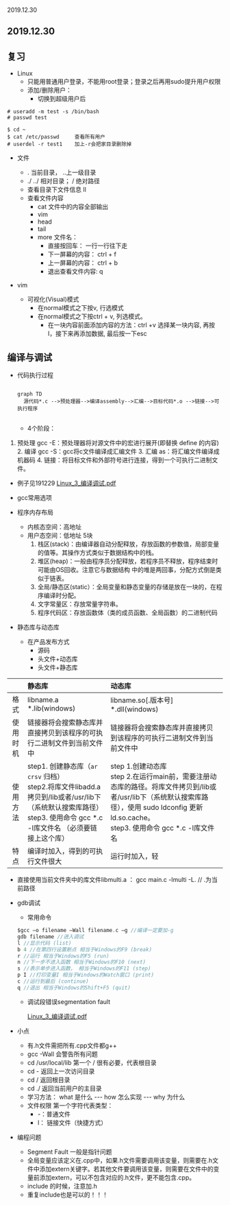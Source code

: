 2019.12.30

## 2019.12.30

## 复习 

+ Linux
  + 只能用普通用户登录，不能用root登录；登录之后再用sudo提升用户权限
  + 添加/删除用户：
    + 切换到超级用户后

```   Terminal
# useradd -m test -s /bin/bash
# passwd test  

$ cd ~
$ cat /etc/passwd     查看所有用户 
# userdel -r test1    加上-r会把家目录删除掉
```

+ 文件
  + . 当前目录， ..上一级目录
  + ./   ../   相对目录；     / 绝对路径
  + 查看目录下文件信息 ll
  + 查看文件内容
    + cat     文件中的内容全部输出
    + vim
    + head
    + tail
    + more 文件名：
      + 直接按回车： 一行一行往下走
      + 下一屏幕的内容： ctrl + f
      + 上一屏幕的内容： ctrl + b
      + 退出查看文件内容: q   

+ vim
  + 可视化(Visual)模式
    + 在normal模式之下按v, 行选模式
    + 在normal模式之下按ctrl + v, 列选模式。
      + 在一块内容前面添加内容的方法：ctrl +v 选择某一块内容, 再按 I，接下来再添加数据, 最后按一下esc



## 编译与调试

+ 代码执行过程

  ```mermaid
  
  graph TD
  	源代码*.c -->预处理器-->编译assembly-->汇编-->目标代码*.o -->链接-->可执行程序
  
  
  ```

  

  + 4个阶段：
1. 预处理 gcc -E：预处理器将对源文件中的宏进行展开(即替换 define 的内容)
    2.  编译 gcc -S：gcc将c文件编译成汇编文件
    3.  汇编 as：将汇编文件编译成机器码
    4.  链接：将目标文件和外部符号进行连接，得到一个可执行二进制文件。
    
+ 例子见191229  [Linux_3_编译调试.pdf](王道\20191229\ppt\Linux_3_编译调试.pdf) 
  
+ gcc常用选项
  
+ 程序内存布局
    + 内核态空间：高地址
    + 用户态空间：低地址 5块
        1. 栈区(stack)：由编译器自动分配释放，存放函数的参数值，局部变量的值等。其操作方式类似于数据结构中的栈。
        2. 堆区(heap)：一般由程序员分配释放，若程序员不释放，程序结束时可能由OS回收。注意它与数据结构 中的堆是两回事，分配方式倒是类似于链表。
        3. 全局/静态区(static）：全局变量和静态变量的存储是放在一块的，在程序编译时分配。
        4. 文字常量区：存放常量字符串。
        5. 程序代码区：存放函数体（类的成员函数、全局函数）的二进制代码

+ 静态库与动态库

  + 在产品发布方式
    + 源码
    + 头文件+动态库
    + 头文件+静态库

|          | 静态库                                                       | 动态库                                                       |
| :------: | :----------------------------------------------------------- | :----------------------------------------------------------- |
|   格式   | libname.a<br/>*.lib(windows)                                 | libname.so[.版本号] <br/>*.dll(windows)                      |
| 使用时机 | 链接器将会搜索静态库并直接拷贝到该程序的可执行二进制文件到当前文件中 | 链接器将会搜索静态库并直接拷贝到该程序的可执行二进制文件到当前文件中 |
| 使用方法 | step1. 创建静态库（`ar crsv` 归档） <br/>step2.将库文件libadd.a拷贝到/lib或者/usr/lib下（系统默认搜索库路径） <br/>step3. 使用命令 gcc *.c -l库文件名 （必须要链接上这个库） | step 1.创建动态库 <br/>step 2.在运行main前，需要注册动态库的路径。将库文件拷贝到/lib或者/usr/lib下（系统默认搜索库路径），使用 sudo ldconfig 更新ld.so.cache。<br/>step3. 使用命令 gcc *.c -l库文件名 |
|特点| 编译时加入，得到的可执行文件很大 | 运行时加入，轻|



 + 直接使用当前文件夹中的库文件libmulti.a ： gcc main.c -lmulti -L.  // .为当前路径



+ gdb调试

  + 常用命令

  ``` c
  $gcc –o filename –Wall filename.c –g //编译一定要加-g
  gdb filename //进入调试
  l //显示代码 (list)
  b 4 //在第四行设置断点 相当于Windows的F9 (break)
  r //运行 相当于Windows的F5 (run)
  n //下一步不进入函数 相当于Windows的F10 (next)
  s //表示单步进入函数， 相当于Windows的F11 (step)
  p I //打印变量I 相当于Windows的Watch窗口 (print)
  c //运行到最后 (continue)
  q //退出 相当于Windows的Shift+F5 (quit)
  ```

  + 调试段错误segmentation fault

     [Linux_3_编译调试.pdf](王道\20191229\ppt\Linux_3_编译调试.pdf) 



+ 小点
  + 有.h文件需把所有.cpp文件都g++
  + gcc -Wall 会警告所有问题
  + cd /usr/local/lib 第一个 / 很有必要，代表根目录
  + cd - 返回上一次访问目录
  + cd / 返回根目录
  + cd ./ 返回当前用户的主目录
  + 学习方法： what 是什么 --- how 怎么实现 --- why 为什么
  + 文件权限 第一个字符代表类型： 
    + -：普通文件
    + l： 链接文件（快捷方式）
+ 编程问题
  + Segment Fault 一般是指针问题
  + 全局变量应该定义在.cpp中，如果.h文件需要调用该变量，则需要在.h文件中添加extern关键字。若其他文件要调用该变量，则需要在文件中的变量前添加extern，可以不包含对应的.h文件，更不能包含.cpp。
  + include 的时候，注意加.h
  + 重复include<iostream>也是可以的！！！













